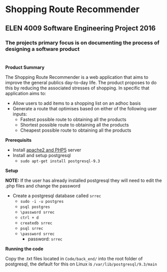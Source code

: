 # Shopping Route Recommender
## ELEN 4009 Software Engineering Project 2016
### The projects primary focus is on documenting the process of designing a software product
#
**Product Summary**

The Shopping Route Recommender is a web application that aims to improve the general publics day-to-day life. The product proposes to do this by reducing the associated stresses of shopping. In specific that application aims to:

- Allow users to add items to a shopping list on an adhoc basis
- Generate a route that optimises based on either of the following user inputs:
	- Fastest possible route to obtaining all the products
	- Shortest possible route to obtaining all the products
	- Cheapest possible route to obtaining all the products

**Prerequisits**

- Install [apache2 and PHP5](http://www.howtogeek.com/howto/ubuntu/installing-php5-and-apache-on-ubuntu/) server
- Install and setup postgresql
	- `sudo apt-get install postgresql-9.3`

**Setup**


**NOTE:** If the user has already installed postgresql they will need to edit the .php files and change the password

- Create a postgresql database called `srrec`
	- `sudo -i -u postgres`
	- `psql postgres`
	- `\password srrec`
	- `ctrl + d`
	- `createdb srrec`
	- `psql srrec`
	- `\password srrec`
		- password: `srrec`

**Running the code**

Copy the .txt files located in `Code/back_end/` into the root folder of postgresql, the default for this on Linux is `/var/lib/postgresql/9.3/main`